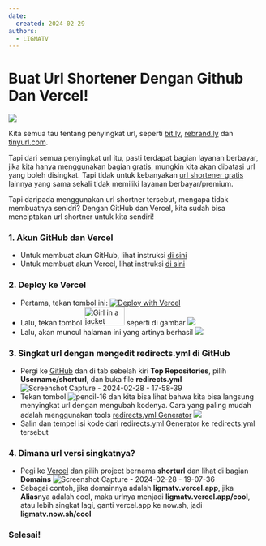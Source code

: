 ```yaml
---
date:
  created: 2024-02-29
authors:
  - LIGMATV
---
```


# Buat Url Shortener Dengan Github Dan Vercel!

![](https://github.com/LIGMATV/LIGMATV/assets/143163098/3d8709b9-cd07-4a5f-87fc-77d11975586b)

Kita semua tau tentang penyingkat url, seperti [bit.ly](https://bitly.com/), [rebrand.ly](https://www.rebrandly.com/) dan [tinyurl.com](https://tinyurl.com/).
<!-- more -->

Tapi dari semua penyingkat url itu, pasti terdapat bagian layanan berbayar, jika kita hanya menggunakan bagian gratis, mungkin kita akan dibatasi url yang boleh disingkat. Tapi tidak untuk kebanyakan [url shortener gratis](https://github.com/LIGMATV/Awesome-URL-Shortener?tab=readme-ov-file#free-no-pricing) lainnya yang sama sekali tidak memiliki layanan berbayar/premium.

Tapi daripada menggunakan url shortner tersebut, mengapa tidak membuatnya senidri? Dengan GitHub dan Vercel, kita sudah bisa menciptakan url shortner untuk kita sendiri!

### 1. Akun GitHub dan Vercel

* Untuk membuat akun GitHub, lihat instruksi [di sini](https://gist.github.com/LIGMATV/47d622a58d6e99f860299a199765b182#file-tutorial-membuat-akun-github-md)
* Untuk membuat akun Vercel, lihat instruksi [di sini](https://gist.github.com/LIGMATV/4e1f78b21d8a57981998da2b7d97ccc9#file-tutorial-membuat-akun-vercel-md)

### 2. Deploy ke Vercel

* Pertama, tekan tombol ini: [![Deploy with Vercel](https://vercel.com/button)](https://vercel.com/new/clone?repository-url=https%3A%2F%2Fgithub.com%2Fkdensport%2Fvercel-shorturl&project-name=shorturl&repository-name=shorturl)
* Lalu, tekan tombol <img src="https://github.com/LIGMATV/LIGMATV/assets/143163098/558831ad-8a52-42d4-8f3f-56c6c414a6d7" alt="Girl in a jacket" width="80" height="36"> seperti di gambar
![](https://github.com/LIGMATV/LIGMATV/assets/143163098/5f308fb6-7963-45d3-b91a-b6bf834856eb)
* Lalu, akan muncul halaman ini yang artinya berhasil
![](https://github.com/LIGMATV/LIGMATV/assets/143163098/453ec5b0-de44-4b5b-a60d-698671d13934)

### 3. Singkat url dengan mengedit redirects.yml di GitHub

* Pergi ke [GitHub](https://github.com/dashboard) dan di tab sebelah kiri **Top Repositories**, pilih **Username/shorturl**, dan buka file **redirects.yml**
![Screenshot Capture - 2024-02-28 - 17-58-39](https://github.com/LIGMATV/LIGMATV/assets/143163098/24ea7054-8422-4155-a680-f028d0a3700b)
* Tekan tombol ![pencil-16](https://github.com/LIGMATV/LIGMATV/assets/143163098/f6acb8a8-5feb-4077-9693-68f85ac74aff) dan kita bisa lihat bahwa kita bisa langsung menyingkat url dengan mengubah kodenya. Cara yang paling mudah adalah menggunakan tools [redirects.yml Generator](https://2ools.vercel.app/redirects.yml)
![](https://github.com/LIGMATV/LIGMATV/assets/143163098/c6bca1a1-9d60-4174-8a70-11792b0f52b5)
* Salin dan tempel isi kode dari redirects.yml Generator ke redirects.yml tersebut

### 4. Dimana url versi singkatnya?

* Pegi ke [Vercel](https://vercel.com/) dan pilih project bernama **shorturl** dan lihat di bagian **Domains**
![Screenshot Capture - 2024-02-28 - 19-07-36](https://github.com/LIGMATV/LIGMATV/assets/143163098/ec349c4e-d0e4-4783-87e1-cae14aacf706)
* Sebagai contoh, jika domainnya adalah **ligmatv.vercel.app**, jika **Alias**nya adalah cool, maka urlnya menjadi **ligmatv.vercel.app/cool**, atau lebih singkat lagi, ganti vercel.app ke now.sh, jadi **ligmatv.now.sh/cool**

### Selesai!

[date-created]: 2024/02/29